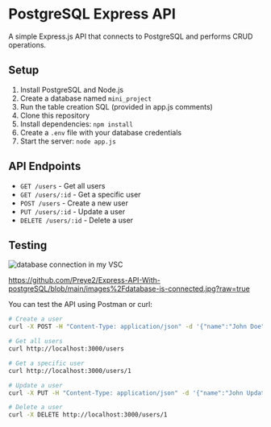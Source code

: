 # PostgreSQL Express API

A simple Express.js API that connects to PostgreSQL and performs CRUD operations.

## Setup

1. Install PostgreSQL and Node.js
2. Create a database named `mini_project`
3. Run the table creation SQL (provided in app.js comments)
4. Clone this repository
5. Install dependencies: `npm install`
6. Create a `.env` file with your database credentials
7. Start the server: `node app.js`

## API Endpoints

- `GET /users` - Get all users
- `GET /users/:id` - Get a specific user
- `POST /users` - Create a new user
- `PUT /users/:id` - Update a user
- `DELETE /users/:id` - Delete a user

## Testing

![database connection in my VSC](./images/https://github.com/Preye2/Express-API-With-postgreSQL/blob/9bc72f58526d837b2ad4bfb2f7d3bb39bbdc4b97/images/database-is-connected.jpg)

https://github.com/Preye2/Express-API-With-postgreSQL/blob/main/images%2Fdatabase-is-connected.jpg?raw=true


You can test the API using Postman or curl:

```bash
# Create a user
curl -X POST -H "Content-Type: application/json" -d '{"name":"John Doe","email":"john@example.com"}' http://localhost:3000/users

# Get all users
curl http://localhost:3000/users

# Get a specific user
curl http://localhost:3000/users/1

# Update a user
curl -X PUT -H "Content-Type: application/json" -d '{"name":"John Updated","email":"john.updated@example.com"}' http://localhost:3000/users/1

# Delete a user
curl -X DELETE http://localhost:3000/users/1
